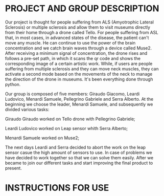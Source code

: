 # PROJECT AND GROUP DESCRIPTION

Our project is thought for people suffering from ALS (Amyotrophic Lateral Sclerosis) or multiple sclerosis and allow them to visit museums directly from their home through a drone called Tello. For people suffering from ASL that, in most cases, in advanced states of the disease, the patient can't move any muscle. He can continue to use the power of the brain concentration and we catch brain waves through a device called Muse2. After receiving a minimum signal of concentration, the drone rises and follows a pre-set path, in which it scans the qr code and shows the corresponding image of a certain artistic work. While, if users are people suffering from multiple sclerosis and they can move neck muscles, they can activate a second mode based on the movements of the neck to manage the direction of the drone in museums. It's been everything done through python.

Our group is composed of five members: Giraudo Giacomo, Leardi Ludovico, Menardi Samuele, Pellegrino Gabriele and Serra Alberto. At the beginning we choose the leader, Menardi Samuele, and subsequently we divided various tasks:

Giraudo Giraudo worked on Tello drone with Pellegrino Gabriele;

Leardi Ludovico worked on Leap sensor whith Serra Alberto;

Menardi Samuele worked on Muse2;

The next days Leardi and Serra decided to abort the work on the leap sensor casue the high amount of sensors to use. In case of problems we have decided to work together so that we can solve them easily. After we became to join our different tasks and start improving the final product to present.


# INSTRUCTIONS FOR USE

